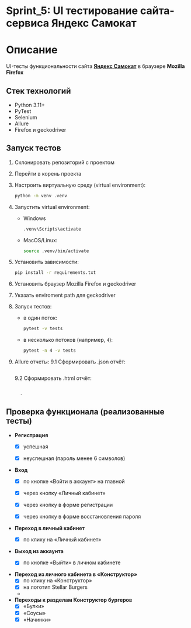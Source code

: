 # Sprint_5: UI тестирование сайта-сервиса **Яндекс Самокат**

# Описание
UI-тесты функциональности сайта [**Яндекс Самокат**](https://qa-scooter.praktikum-services.ru/) 
в браузере **Mozilla Firefox**

## Стек технологий
- Python 3.11+
- PyTest
- Selenium
- Allure
- Firefox и geckodriver

## Запуск тестов

1. Склонировать репозиторий с проектом

2. Перейти в корень проекта

3. Настроить виртуальную среду (virtual environment):
   ```bash
   python -m venv .venv
   ```
4. Запустить virtual environment:
   - Windows
     ```bash
     .venv\Scripts\activate
     ```
   - MacOS/Linux:
     ```bash
     source .venv/bin/activate
     ```
5. Установить зависимости:
   ```bash
   pip install -r requirements.txt
   ```
6. Установить браузер Mozilla Firefox и geckodriver

7. Указать enviroment path для geckodriver

8. Запуск тестов:
   - в один поток:
     ```bash
     pytest -v tests
     ```
   - в несколько потоков (например, `4`):
     ```bash
     pytest -n 4 -v tests
     ```
9. Allure отчеты:
    9.1 Сформировать .json отчёт:
    ```pytest <tests> --alluredir=allure_results
    ``` 
    9.2 Сформировать .html отчёт:
    ```pytest <tests> --alluredir=allure_results
    ```
         - 
## Проверка функционала (реализованные тесты)

- **Регистрация**
  - [x] успешная
  - [x] неуспешная (пароль менее 6 символов)


- **Вход**
  - [x] по кнопке «Войти в аккаунт» на главной
  - [x] через кнопку «Личный кабинет»
  - [x] через кнопку в форме регистрации
  - [x] через кнопку в форме восстановления пароля


- **Переход в личный кабинет**
  - [x] по клику на «Личный кабинет»


- **Выход из аккаунта**
  - [x] по кнопке «Выйти» в личном кабинете


- **Переход из личного кабинета в «Конструктор»**
  - [x] по клику на «Конструктор»
  - [x] на логотип Stellar Burgers
  - 
- **Переходы к разделам Конструктор бургеров**
  - [x] «Булки»
  - [x] «Соусы»
  - [x] «Начинки»

